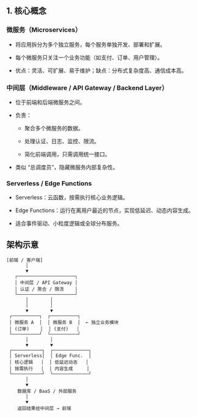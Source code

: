 ## 1. **核心概念**

### **微服务（Microservices）**

- 将应用拆分为多个独立服务，每个服务单独开发、部署和扩展。
    
- 每个微服务只关注一个业务功能（如支付、订单、用户管理）。
    
- 优点：灵活、可扩展、易于维护；缺点：分布式复杂度高、通信成本高。
    

### **中间层（Middleware / API Gateway / Backend Layer）**

- 位于前端和后端微服务之间。
    
- 负责：
    
    - 聚合多个微服务的数据。
        
    - 处理认证、日志、监控、限流。
        
    - 简化前端调用，只需调用统一接口。
        
- 类似 “总调度员”，隐藏微服务内部复杂性。
    

### **Serverless / Edge Functions**

- Serverless：云函数，按需执行核心业务逻辑。
    
- Edge Functions：运行在离用户最近的节点，实现低延迟、动态内容生成。
    
- 适合事件驱动、小粒度逻辑或全球分布服务。


## 架构示意

```
[前端 / 客户端]
       │
       ▼
   ┌─────────────────────┐
   │ 中间层 / API Gateway │
   │ 认证 / 聚合 / 限流    │
   └─────────────────────┘
       │        │
       │        │
       ▼        ▼
 ┌──────────┐  ┌──────────┐
 │ 微服务 A  │  │ 微服务 B  │  ← 独立业务模块
 │ (订单)    │  │ (支付)   │
 └──────────┘  └──────────┘
       │        │
       ▼        ▼
 ┌───────────┐  ┌─────────────┐
 │ Serverless│  │ Edge Func.  │
 │ 核心逻辑   │  │ 低延迟动态   │
 │ 按需执行   │  │ 内容生成     │
 └───────────┘  └─────────────┘
       │
       ▼
    数据库 / BaaS / 外部服务
       │
       ▼
    返回结果给中间层 → 前端

```